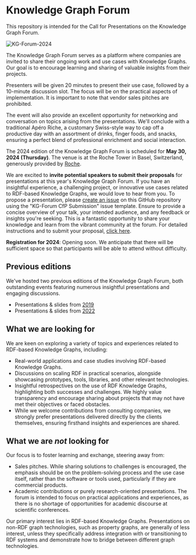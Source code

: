 # Knowledge Graph Forum

This repository is intended for the Call for Presentations on the Knowledge Graph Forum.

![KG-Forum-2024](https://github.com/zazuko/knowledge-graph-forum/assets/583021/92afb264-0aa9-4356-86e2-4c67806877c5)

The Knowledge Graph Forum serves as a platform where companies are invited to share their ongoing work and use cases with Knowledge Graphs. Our goal is to encourage learning and sharing of valuable insights from their projects.

Presenters will be given 20 minutes to present their use case, followed by a 10-minute discussion slot. The focus will be on the practical aspects of implementation. It is important to note that vendor sales pitches are prohibited.

The event will also provide an excellent opportunity for networking and conversation on topics arising from the presentations. We'll conclude with a traditional Apéro Riche, a customary Swiss-style way to cap off a productive day with an assortment of drinks, finger foods, and snacks, ensuring a perfect blend of professional enrichment and social interaction.

The 2024 edition of the Knowledge Graph Forum is scheduled for **May 30, 2024 (Thursday)**. The venue is at the Roche Tower in Basel, Switzerland, generously provided by [Roche](https://en.wikipedia.org/wiki/Roche).

We are excited to **invite potential speakers to submit their proposals** for presentations at this year's Knowledge Graph Forum. If you have an insightful experience, a challenging project, or innovative use cases related to RDF-based Knowledge Graphs, we would love to hear from you. To propose a presentation, please [create an issue](https://github.com/zazuko/knowledge-graph-forum/issues/new?assignees=&labels=proposal&projects=&template=kg-forum-cfp.md&title=Proposal%3A+%5BYour+Talk+Title+Here%5D) on this GitHub repository using the "KG-Forum CfP Submission" issue template. Ensure to provide a concise overview of your talk, your intended audience, and any feedback or insights you're seeking. This is a fantastic opportunity to share your knowledge and learn from the vibrant community at the forum. For detailed instructions and to submit your proposal, [click here](https://github.com/zazuko/knowledge-graph-forum/issues/new?assignees=&labels=proposal&projects=&template=kg-forum-cfp.md&title=Proposal%3A+%5BYour+Talk+Title+Here%5D).

**Registration for 2024**: Opening soon. We anticipate that there will be sufficient space so that participants will be able to attend without difficulty.

## Previous editions

We've hosted two previous editions of the Knowledge Graph Forum, both outstanding events featuring numerous insightful presentations and engaging discussions.

* Presentations & slides from [2019](2019/README.md)
* Presentations & slides from [2022](2022/README.md)

## What we are looking for

We are keen on exploring a variety of topics and experiences related to RDF-based Knowledge Graphs, including:

* Real-world applications and case studies involving RDF-based Knowledge Graphs.
* Discussions on scaling RDF in practical scenarios, alongside showcasing prototypes, tools, libraries, and other relevant technologies.
* Insightful retrospectives on the use of RDF Knowledge Graphs, highlighting both successes and challenges. We highly value transparency and encourage sharing about projects that may not have met their objectives or faced obstacles.
* While we welcome contributions from consulting companies, we strongly prefer presentations delivered directly by the clients themselves, ensuring firsthand insights and experiences are shared.

## What we are *not* looking for

Our focus is to foster learning and exchange, steering away from:

* Sales pitches. While sharing solutions to challenges is encouraged, the emphasis should be on the problem-solving process and the use case itself, rather than the software or tools used, particularly if they are commercial products.
* Academic contributions or purely research-oriented presentations. The forum is intended to focus on practical applications and experiences, as there is no shortage of opportunities for academic discourse at scientific conferences.

Our primary interest lies in RDF-based Knowledge Graphs. Presentations on non-RDF graph technologies, such as property graphs, are generally of less interest, unless they specifically address integration with or transitioning to RDF systems and demonstrate how to bridge between different graph technologies.
